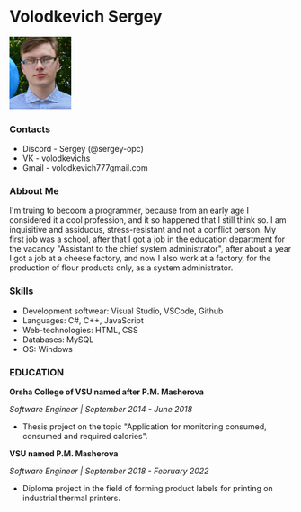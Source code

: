 # **Volodkevich Sergey** 

<img src="images/Photo.png" alt="Me" width="110"/>

### Contacts

* Discord - Sergey (@sergey-opc)   
* VK - volodkevichs
* Gmail - volodkevich777gmail.com
### Abbout Me

I'm truing to becoom a programmer, because from an early age I considered it a cool profession, and it so happened that I still think so.
I am inquisitive and assiduous, stress-resistant and not a conflict person.
My first job was a school, after that I got a job in the education department for the vacancy "Assistant to the chief system administrator", after about a year I got a job at a cheese factory, and now I also work at a factory, for the production of flour products only, as a system administrator.

### Skills

* Development softwear: Visual Studio,
VSCode, Github
* Languages: C#, C++, JavaScript
* Web-technologies: HTML, CSS
* Databases: MySQL
* OS: Windows

### EDUCATION

**Orsha College of VSU named after P.M. Masherova**

_Software Engineer | September 2014 - June 2018_

- Thesis project on the topic "Application for monitoring
consumed, consumed and required calories".

**VSU named P.M. Masherova**

_Software Engineer | September 2018 - February 2022_

- Diploma project in the field of forming product labels for
printing on industrial thermal printers.